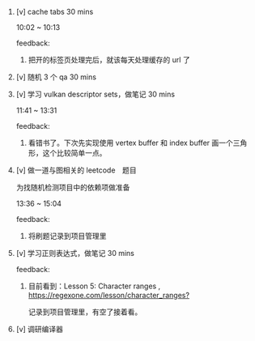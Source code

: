 1. [v] cache tabs 30 mins

    10:02 ~ 10:13

    feedback:

    1. 把开的标签页处理完后，就该每天处理缓存的 url 了

2. [v] 随机 3 个 qa 30 mins

3. [v] 学习 vulkan descriptor sets，做笔记 30 mins

    11:41 ~ 13:31

    feedback:

    1. 看错书了。下次先实现使用 vertex buffer 和 index buffer 画一个三角形，这个比较简单一点。

4. [v] 做一道与图相关的 leetcode　题目

    为找随机检测项目中的依赖项做准备

    13:36 ~ 15:04

    feedback:

    1. 将刷题记录到项目管理里

5. [v] 学习正则表达式，做笔记 30 mins

    feedback:

    1. 目前看到：Lesson 5: Character ranges , <https://regexone.com/lesson/character_ranges?>

        记录到项目管理里，有空了接着看。

6. [v] 调研编译器